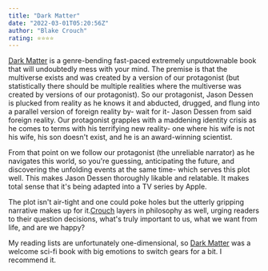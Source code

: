 ```yaml
---
title: "Dark Matter"
date: "2022-03-01T05:20:56Z"
author: "Blake Crouch"
rating: ⭐⭐⭐⭐
---
```


<style>

</style>


<a href="https://www.goodreads.com/book/show/27833670-dark-matter?ac=1&from_search=true&qid=w4WntoR3MD&rank=1">Dark Matter</a> is a genre-bending fast-paced extremely unputdownable book that will undoubtedly mess with your mind. The premise is that the multiverse exists and was created by a version of our protagonist (but statistically there should be multiple realities where the multiverse was created by versions of our protagonist). So our protagonist, Jason Dessen is plucked from reality as he knows it and abducted, drugged, and flung into a parallel version of foreign reality by- wait for it- Jason Dessen from said foreign reality. Our protagonist grapples with a maddening identity crisis as he comes to terms with his terrifying new reality- one where his wife is not his wife, his son doesn't exist, and he is an award-winning scientist. 

From that point on we follow our protagonist (the unreliable narrator) as he navigates this world, so you're guessing, anticipating the future, and discovering the unfolding events at the same time- which serves this plot well. This makes Jason Dessen thoroughly likable and relatable. It makes total sense that it's being adapted into a TV series by Apple. 

The plot isn't air-tight and one could poke holes but the utterly gripping narrative makes up for it.<a href="https://www.goodreads.com/author/show/442240.Blake_Crouch">Crouch</a> layers in philosophy as well, urging readers to their question decisions, what's truly important to us, what we want from life, and are we happy? 

My reading lists are unfortunately one-dimensional, so <a href="https://www.goodreads.com/book/show/27833670-dark-matter?ac=1&from_search=true&qid=w4WntoR3MD&rank=1">Dark Matter</a> was a welcome sci-fi book with big emotions to switch gears for a bit. I recommend it.





